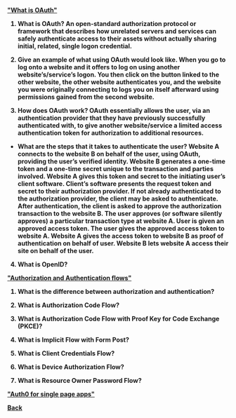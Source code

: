<b><a href = "https://www.csoonline.com/article/3216404/what-is-oauth-how-the-open-authorization-framework-works.html">"What is OAuth"</a>

1. What is OAuth? An open-standard authorization protocol or framework that describes how unrelated servers and services can safely authenticate access to their assets without actually sharing initial, related, single logon credential.

2. Give an example of what using OAuth would look like. When you go to log onto a website and it offers to log on using another website’s/service’s logon. You then click on the button linked to the other website, the other website authenticates you, and the website you were originally connecting to logs you on itself afterward using permissions gained from the second website.

3. How does OAuth work? OAuth essentially allows the user, via an authentication provider that they have previously successfully authenticated with, to give another website/service a limited access authentication token for authorization to additional resources.

- What are the steps that it takes to authenticate the user? Website A connects to the website B on behalf of the user, using OAuth, providing the user’s verified identity. Website B generates a one-time token and a one-time secret unique to the transaction and parties involved. Website A gives this token and secret to the initiating user’s client software. Client’s software presents the request token and secret to their authorization provider. If not already authenticated to the authorization provider, the client may be asked to authenticate. After authentication, the client is asked to approve the authorization transaction to the website B. The user approves (or software silently approves) a particular transaction type at website A. User is given an approved access token. The user gives the approved access token to website A. Website A gives the access token to website B as proof of authentication on behalf of user. Website B lets website A access their site on behalf of the user.

4. What is OpenID? 



<b><a href = "https://auth0.com/docs/authorization/flows">"Authorization and Authentication flows"</a>

1. What is the difference between authorization and authentication?

2. What is Authorization Code Flow?

3. What is Authorization Code Flow with Proof Key for Code Exchange (PKCE)?

4. What is Implicit Flow with Form Post?

5. What is Client Credentials Flow?

6. What is Device Authorization Flow?

7. What is Resource Owner Password Flow?



<b><a href = "https://auth0.com/docs/libraries/auth0-react">"Auth0 for single page apps"</a>



<a href = "https://github.com/scottie-l/reading-notes/tree/main/reading-notes-301">Back</a>
